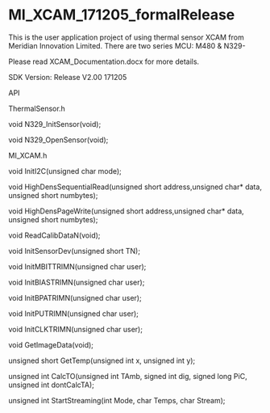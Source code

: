 # MI_XCAM_171205_formalRelease

This is the user application project of using thermal sensor XCAM from Meridian Innovation Limited.
There are two series MCU: M480 & N329-

Please read XCAM_Documentation.docx for more details.

SDK Version: Release V2.00 171205

API

ThermalSensor.h

void			N329_InitSensor(void);

void			N329_OpenSensor(void);



MI_XCAM.h

void 			InitI2C(unsigned char mode);

void 			HighDensSequentialRead(unsigned short address,unsigned char* data, unsigned short numbytes);

void 			HighDensPageWrite(unsigned short address,unsigned char* data, unsigned short numbytes);



void 			ReadCalibDataN(void);

void			InitSensorDev(unsigned short TN);

void 			InitMBITTRIMN(unsigned char user);

void 			InitBIASTRIMN(unsigned char user);

void 			InitBPATRIMN(unsigned char user);

void 			InitPUTRIMN(unsigned char user);

void 			InitCLKTRIMN(unsigned char user);



void 			GetImageData(void);

unsigned short		GetTemp(unsigned int x, unsigned int y);

unsigned int 		CalcTO(unsigned int TAmb, signed int dig, signed long PiC, unsigned int dontCalcTA);

unsigned int		StartStreaming(int Mode, char Temps, char Stream);
